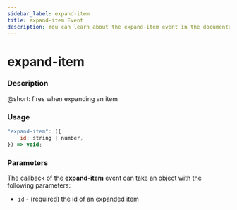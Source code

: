 ```yaml
---
sidebar_label: expand-item
title: expand-item Event
description: You can learn about the expand-item event in the documentation of the DHTMLX JavaScript To Do List library. Browse developer guides and API reference, try out code examples and live demos, and download a free 30-day evaluation version of DHTMLX To Do List.
---
```


# expand-item

### Description

@short: fires when expanding an item

### Usage

~~~js
"expand-item": ({
    id: string | number,
}) => void;
~~~

### Parameters

The callback of the **expand-item** event can take an object with the following parameters:

- `id` - (required) the id of an expanded item
 